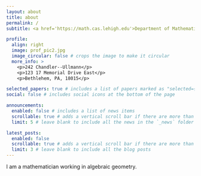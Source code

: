 ```yaml
---
layout: about
title: about
permalink: /
subtitle: <a href='https://math.cas.lehigh.edu'>Department of Mathematics, Lehigh University</a>. 

profile:
  align: right
  image: prof_pic2.jpg
  image_circular: false # crops the image to make it circular
  more_info: >
    <p>242 Chandler--Ullmann</p>
    <p>123 17 Memorial Drive East</p>
    <p>Bethlehem, PA, 18015</p>

selected_papers: true # includes a list of papers marked as "selected={true}"
social: false # includes social icons at the bottom of the page

announcements:
  enabled: false # includes a list of news items
  scrollable: true # adds a vertical scroll bar if there are more than 3 news items
  limit: 5 # leave blank to include all the news in the `_news` folder

latest_posts:
  enabled: false
  scrollable: true # adds a vertical scroll bar if there are more than 3 new posts items
  limit: 3 # leave blank to include all the blog posts
---
```


I am a mathematician working in algebraic geometry.
